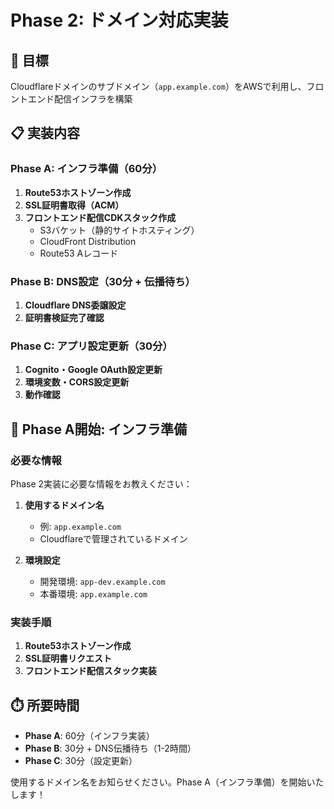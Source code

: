 # Phase 2: ドメイン対応実装

## 🎯 目標
Cloudflareドメインのサブドメイン（`app.example.com`）をAWSで利用し、フロントエンド配信インフラを構築

## 📋 実装内容

### Phase A: インフラ準備（60分）
1. **Route53ホストゾーン作成**
2. **SSL証明書取得（ACM）**
3. **フロントエンド配信CDKスタック作成**
   - S3バケット（静的サイトホスティング）
   - CloudFront Distribution
   - Route53 Aレコード

### Phase B: DNS設定（30分 + 伝播待ち）
1. **Cloudflare DNS委譲設定**
2. **証明書検証完了確認**

### Phase C: アプリ設定更新（30分）
1. **Cognito・Google OAuth設定更新**
2. **環境変数・CORS設定更新**
3. **動作確認**

## 🚀 Phase A開始: インフラ準備

### 必要な情報
Phase 2実装に必要な情報をお教えください：

1. **使用するドメイン名**
   - 例: `app.example.com`
   - Cloudflareで管理されているドメイン

2. **環境設定**
   - 開発環境: `app-dev.example.com`
   - 本番環境: `app.example.com`

### 実装手順
1. **Route53ホストゾーン作成**
2. **SSL証明書リクエスト**
3. **フロントエンド配信スタック実装**

## ⏱️ 所要時間
- **Phase A**: 60分（インフラ実装）
- **Phase B**: 30分 + DNS伝播待ち（1-2時間）
- **Phase C**: 30分（設定更新）

使用するドメイン名をお知らせください。Phase A（インフラ準備）を開始いたします！